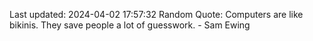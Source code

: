 Last updated: 2024-04-02 17:57:32
Random Quote: Computers are like bikinis. They save people a lot of guesswork. - Sam Ewing